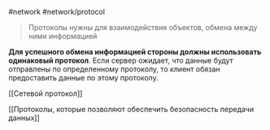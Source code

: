 #network #network/protocol 

> Протоколы нужны для взаимодействия объектов, обмена между ними информацией

**Для успешного обмена информацией стороны должны использовать одинаковый протокол**. Если сервер ожидает, что данные будут отправлены по определенному протоколу, то клиент обязан предоставить данные по этому протоколу.

[[Сетевой протокол]]

[[Протоколы, которые позволяют обеспечить безопасность передачи данных]]